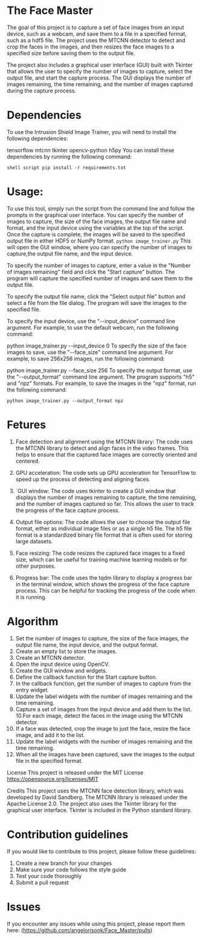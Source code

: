 # The Face Master

The goal of this project is to capture a set of face images from an input device, such as a webcam, and save them to a file in a specified format, such as a hdf5 file. The project uses the MTCNN detector to detect and crop the faces in the images, and then resizes the face images to a specified size before saving them to the output file.

The project also includes a graphical user interface (GUI) built with Tkinter that allows the user to specify the number of images to capture, select the output file, and start the capture process. The GUI displays the number of images remaining, the time remaining, and the number of images captured during the capture process.


# Dependencies
To use the Intrusion Shield Image Trainer, you will need to install the following dependencies:

tensorflow
mtcnn
tkinter
opencv-python
h5py
You can install these dependencies by running the following command:

```shell script pip install -r requirements.txt```

# Usage:
To use this tool, simply run the script from the command line and follow the prompts in the graphical user interface. You can specify the number of images to capture, the size of the face images, the output file name and format, and the input device using the variables at the top of the script. Once the capture is complete, the images will be saved to the specified output file in either HDF5 or NumPy format.
```python image_trainer.py```
This will open the GUI window, where you can specify the number of images to capture,the output file name, and the input device.

To specify the number of images to capture, enter a value in the "Number of images remaining" field and click the "Start capture" button. The program will capture the specified number of images and save them to the output file.

To specify the output file name, click the "Select output file" button and select a file from the file dialog. The program will save the images to the specified file.

To specify the input device, use the "--input_device" command line argument. For example, to use the default webcam, run the following command:

python image_trainer.py --input_device 0
To specify the size of the face images to save, use the "--face_size" command line argument. For example, to save 256x256 images, run the following command:

python image_trainer.py --face_size 256
To specify the output format, use the "--output_format" command line argument. The program supports "h5" and "npz" formats. For example, to save the images in the "npz" format, run the following command:

```python image_trainer.py --output_format npz```

# Fetures

1. Face detection and alignment using the MTCNN library: The code uses the MTCNN library to detect and align faces in the video frames. This helps to ensure that the captured face images are correctly oriented and centered.

2. GPU acceleration: The code sets up GPU acceleration for TensorFlow to speed up the process of detecting and aligning faces.

3. `GUI window: The code uses tkinter to create a GUI window that displays the number of images remaining to capture, the time remaining, and the number of images captured so far. This allows the user to track the progress of the face capture process.

3. Output file options: The code allows the user to choose the output file format, either as individual image files or as a single h5 file. The h5 file format is a standardized binary file format that is often used for storing large datasets.

4. Face resizing: The code resizes the captured face images to a fixed size, which can be useful for training machine learning models or for other purposes.

5. Progress bar: The code uses the tqdm library to display a progress bar in the terminal window, which shows the progress of the face capture process. This can be helpful for tracking the progress of the code when it is running.


# Algorithm
1. Set the number of images to capture, the size of the face images, the output file name, the input device, and the output format.
2. Create an empty list to store the images.
3. Create an MTCNN detector.
4. Open the input device using OpenCV.
5. Create the GUI window and widgets.
6. Define the callback function for the Start capture button.
7. In the callback function, get the number of images to capture from the entry widget.
8. Update the label widgets with the number of images remaining and the time remaining.
9. Capture a set of images from the input device and add them to the list.
10.For each image, detect the faces in the image using the MTCNN detector.
11. If a face was detected, crop the image to just the face, resize the face image, and add it to the list.
12. Update the label widgets with the number of images remaining and the time remaining.
13. When all the images have been captured, save the images to the output file in the specified format.

License
This project is released under the MIT License https://opensource.org/licenses/MIT

Credits
This project uses the MTCNN face detection library, which was developed by David Sandberg. The MTCNN library is released under the Apache License 2.0.
The project also uses the Tkinter library for the graphical user interface. Tkinter is included in the Python standard library.

# Contribution guidelines
If you would like to contribute to this project, please follow these guidelines:

1. Create a new branch for your changes
2. Make sure your code follows the style guide
3. Test your code thoroughly
4. Submit a pull request
# Issues
If you encounter any issues while using this project, please report them here: (https://github.com/angelorisonk/Face_Master/pulls)


